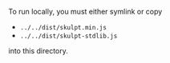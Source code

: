 To run locally, you must either symlink or copy

 * `../../dist/skulpt.min.js`
 * `../../dist/skulpt-stdlib.js`

into this directory.
